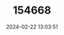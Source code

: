 ---
title: "154668"
category: "Linophryne lucifer"
draft: false
date: 2024-02-22 13:03:51
languages:
  Undetermined: ["Surtla"]
  Danish: ["Tvebladet trådangler"]
---